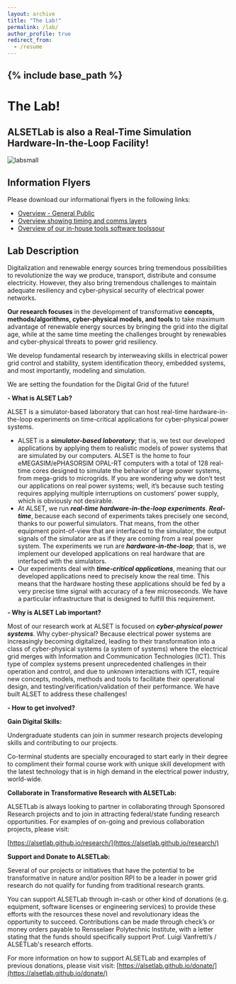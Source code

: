 ```yaml
---
layout: archive
title: "The Lab!"
permalink: /lab/
author_profile: true
redirect_from:
  - /resume
---
```

{% include base_path %}
---

# The Lab!
## ALSETLab is also a Real-Time Simulation Hardware-In-the-Loop Facility!
![labsmall](https://ecse.rpi.edu/~vanfrl/documents/thelab/01_overview_p2.png "Small Lab Picture")

## Information Flyers
Please download our informational flyers in the following links:
  - [Overview - General Public](https://ecse.rpi.edu/~vanfrl/documents/thelab/01_overview.pdf)
  - [Overview showing timing and comms layers](https://ecse.rpi.edu/~vanfrl/documents/thelab/02_overview_plus_layers.pdf)
  - [Overview of our in-house tools software toolssour
  ](https://ecse.rpi.edu/~vanfrl/documents/thelab/03_tools.pdf)  

## Lab Description
Digitalization and renewable energy sources bring tremendous possibilities to
revolutionize the way we produce, transport, distribute and consume
electricity. However, they also bring tremendous challenges to maintain
adequate resiliency and cyber-physical security of electrical power
networks.

**Our research focuses** in the development of transformative **concepts, methods/algorithms, cyber-physical models, and tools** to take maximum advantage of renewable energy sources by bringing the
grid into the digital age, while at the same time meeting the challenges brought by renewables and cyber-physical threats to power grid
resiliency.

We develop fundamental research by interweaving skills in electrical power grid control and stability, system identification theory, embedded
systems, and most importantly, modeling and simulation.

We are setting the foundation for the Digital Grid of the future!

**- What is ALSET Lab?**

ALSET is a simulator-based laboratory that can host real-time
hardware-in-the-loop experiments on time-critical applications for
cyber-physical power systems.

- ALSET is a ***simulator-based laboratory***; that is, we test our developed applications by applying them to
realistic models of power systems that are simulated by our computers.
ALSET is the home to four eMEGASIM/ePHASORSIM OPAL-RT computers with a
total of 128 real-time cores designed to simulate the behavior of large
power systems, from mega-grids to microgrids. If you are wondering why
we don’t test our applications on real power systems; well, it’s because such testing requires applying multiple interruptions on customers’
power supply, which is obviously not desirable.
- At ALSET, we run ***real-time hardware-in-the-loop experiments***. ***Real-time***, because each second of experiments takes precisely one second, thanks
to our powerful simulators. That means, from the other equipment
point-of-view that are interfaced to the simulator, the output signals
of the simulator are as if they are coming from a real power system. The experiments we run are ***hardware-in-the-loop***; that is, we implement our developed applications on real hardware that are interfaced with the simulators.
- Our experiments deal with ***time-critical applications***, meaning that our developed applications need to precisely know the real time. This means that the hardware hosting these applications should be fed by a very precise time signal with accuracy of a few microseconds.
We have a particular infrastructure that is designed to fulfill this
requirement.

**- Why is ALSET Lab important?**

Most of our research work at ALSET is focused on ***cyber-physical power systems***. Why cyber-physical? Because electrical power systems are increasingly
becoming digitalized, leading to their transformation into a class of
cyber-physical systems (a system of systems) where the electrical grid
merges with Information and Communication Technologies (ICT). This type
of complex systems present unprecedented challenges in their operation
and control, and due to unknown interactions with ICT, require new
concepts, models, methods and tools to facilitate their operational design, and testing/verification/validation of
their performance. We have built ALSET to address these challenges!

**- How to get involved?**

**Gain Digital Skills:**

Undergraduate students can join in summer research projects developing skills and contributing to our projects.

Co-terminal students are specially encouraged to start early in their degree to
compliment their formal course work with unique skill development with
the latest technology that is in high demand in the electrical power
industry, world-wide.

**Collaborate in Transformative Research with ALSETLab:**

ALSETLab is always looking to partner in collaborating through Sponsored
Research projects and to join in attracting federal/state funding
research opportunities. For examples of on-going and previous
collaboration projects, please visit:

[https://alsetlab.github.io/research/](https://alsetlab.github.io/research/)

**Support and Donate to ALSETLab:**

Several of our projects or initiatives that have the potential to be
transformative in nature and/or position RPI to be a leader in power
grid research do not qualify for funding from traditional research
grants.

You can support ALSETLab through in-cash or other kind of donations (e.g.
equipment, software licenses or engineering services) to provide these
efforts with the resources these novel and revolutionary ideas the
opportunity to succeed.​ Contributions can be made through check’s or
money orders payable to Rensselaer Polytechnic Institute, with a letter
stating that the funds should specifically support Prof. Luigi
Vanfretti’s / ALSETLab's research efforts.

For more information on how to support ALSETLab and examples of previous donations, please visit visit: [https://alsetlab.github.io/donate/](https://alsetlab.github.io/donate/)

<!--
Work experience
======
* Summer 2015: Research Assistant
  * Github University
  * Duties included: Tagging issues
  * Supervisor: Professor Git

* Fall 2015: Research Assistant
  * Github University
  * Duties included: Merging pull requests
  * Supervisor: Professor Hub

Skills
======
* Skill 1
* Skill 2
  * Sub-skill 2.1
  * Sub-skill 2.2
  * Sub-skill 2.3
* Skill 3

Publications
======
<!---
  <ul>{% for post in site.publications %}
    {% include archive-single-cv.html %}
  {% endfor %}</ul>

Talks
======
  <ul>{% for post in site.talks %}
    {% include archive-single-talk-cv.html %}
  {% endfor %}</ul>

Teaching
======
  <ul>{% for post in site.teaching %}
    {% include archive-single-cv.html %}
  {% endfor %}</ul>

Service and leadership
======
* Item
-->
